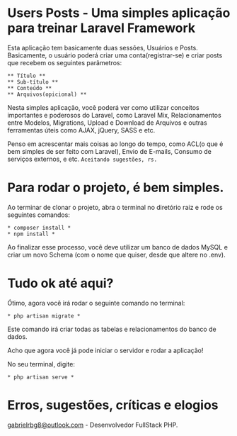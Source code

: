 # Users Posts - Uma simples aplicação para treinar Laravel Framework

Esta aplicação tem basicamente duas sessões, Usuários e Posts.
Basicamente, o usuário poderá criar uma conta(registrar-se) e criar posts que recebem os seguintes parâmetros:
``` 
** Título **
** Sub-título **
** Conteúdo **
** Arquivos(opicional) **
```

Nesta simples aplicação, você poderá ver como utilizar conceitos importantes e poderosos do Laravel, como Laravel Mix, Relacionamentos entre Modelos, Migrations, Upload e Download de Arquivos e outras ferramentas úteis como AJAX, jQuery, SASS e etc.

Penso em acrescentar mais coisas ao longo do tempo, como ACL(o que é bem simples de ser feito com Laravel), Envio de E-mails, Consumo de serviços externos, e etc. 
``` Aceitando sugestões, rs. ```

# Para rodar o projeto, é bem simples. #
Ao terminar de clonar o projeto, abra o terminal no diretório raiz e rode os seguintes comandos:
```
* composer install *
* npm install *
```
Ao finalizar esse processo, você deve utilizar um banco de dados MySQL e criar um novo Schema (com o nome que quiser, desde que altere no .env).

# Tudo ok até aqui? #
Ótimo, agora você irá rodar o seguinte comando no terminal:
```
* php artisan migrate *
```
Este comando irá criar todas as tabelas e relacionamentos do banco de dados.

Acho que agora você já pode iniciar o servidor e rodar a aplicação!

No seu terminal, digite: 
```
* php artisan serve *
```


# Erros, sugestões, críticas e elogios #
gabrielrbg8@outlook.com - Desenvolvedor FullStack PHP.
